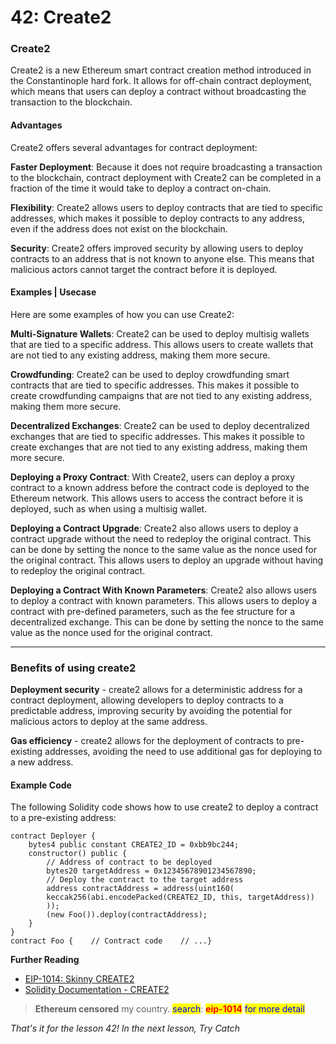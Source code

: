 # 42: Create2

### Create2

Create2 is a new Ethereum smart contract creation method introduced in the Constantinople hard fork. It allows for off-chain contract deployment, which means that users can deploy a contract without broadcasting the transaction to the blockchain.

#### Advantages

Create2 offers several advantages for contract deployment:

**Faster Deployment**: Because it does not require broadcasting a transaction to the blockchain, contract deployment with Create2 can be completed in a fraction of the time it would take to deploy a contract on-chain.

**Flexibility**: Create2 allows users to deploy contracts that are tied to specific addresses, which makes it possible to deploy contracts to any address, even if the address does not exist on the blockchain.

**Security**: Create2 offers improved security by allowing users to deploy contracts to an address that is not known to anyone else. This means that malicious actors cannot target the contract before it is deployed.

#### Examples | Usecase

Here are some examples of how you can use Create2:

**Multi-Signature Wallets**: Create2 can be used to deploy multisig wallets that are tied to a specific address. This allows users to create wallets that are not tied to any existing address, making them more secure.

**Crowdfunding**: Create2 can be used to deploy crowdfunding smart contracts that are tied to specific addresses. This makes it possible to create crowdfunding campaigns that are not tied to any existing address, making them more secure.

**Decentralized Exchanges**: Create2 can be used to deploy decentralized exchanges that are tied to specific addresses. This makes it possible to create exchanges that are not tied to any existing address, making them more secure.

**Deploying a Proxy Contract**: With Create2, users can deploy a proxy contract to a known address before the contract code is deployed to the Ethereum network. This allows users to access the contract before it is deployed, such as when using a multisig wallet.

**Deploying a Contract Upgrade**: Create2 also allows users to deploy a contract upgrade without the need to redeploy the original contract. This can be done by setting the nonce to the same value as the nonce used for the original contract. This allows users to deploy an upgrade without having to redeploy the original contract.

**Deploying a Contract With Known Parameters**: Create2 also allows users to deploy a contract with known parameters. This allows users to deploy a contract with pre-defined parameters, such as the fee structure for a decentralized exchange. This can be done by setting the nonce to the same value as the nonce used for the original contract.

***

### Benefits of using create2

**Deployment security** - create2 allows for a deterministic address for a contract deployment, allowing developers to deploy contracts to a predictable address, improving security by avoiding the potential for malicious actors to deploy at the same address.

**Gas efficiency** - create2 allows for the deployment of contracts to pre-existing addresses, avoiding the need to use additional gas for deploying to a new address.

#### Example Code

The following Solidity code shows how to use create2 to deploy a contract to a pre-existing address:

```solidity
contract Deployer {    
    bytes4 public constant CREATE2_ID = 0xbb9bc244; 
    constructor() public {        
        // Address of contract to be deployed        
        bytes20 targetAddress = 0x12345678901234567890; 
        // Deploy the contract to the target address        
        address contractAddress = address(uint160(
        keccak256(abi.encodePacked(CREATE2_ID, this, targetAddress))
        ));        
        (new Foo()).deploy(contractAddress);    
    }
} 
contract Foo {    // Contract code    // ...}
```

**Further Reading**

* [EIP-1014: Skinny CREATE2](https://eips.ethereum.org/EIPS/eip-1014)
* [Solidity Documentation - CREATE2](https://solidity.readthedocs.io/en/v0.8.0/control-structures.html#create2)

> **Ethereum censored** my country. <mark style="color:blue;">search</mark>: <mark style="color:red;">**eip-1014**</mark> <mark style="color:blue;">for more detail</mark>

_That's it for the lesson 42! In the next lesson, Try Catch_
